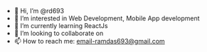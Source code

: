 - 👋 Hi, I’m @rd693
- 👀 I’m interested in Web Development, Mobile App development
- 🌱 I’m currently learning ReactJs
- 💞️ I’m looking to collaborate on 
- 📫 How to reach me:
email-ramdas693@gmail.com


<!---
rd693/rd693 is a ✨ special ✨ repository because its `README.md` (this file) appears on your GitHub profile.
You can click the Preview link to take a look at your changes.
--->
